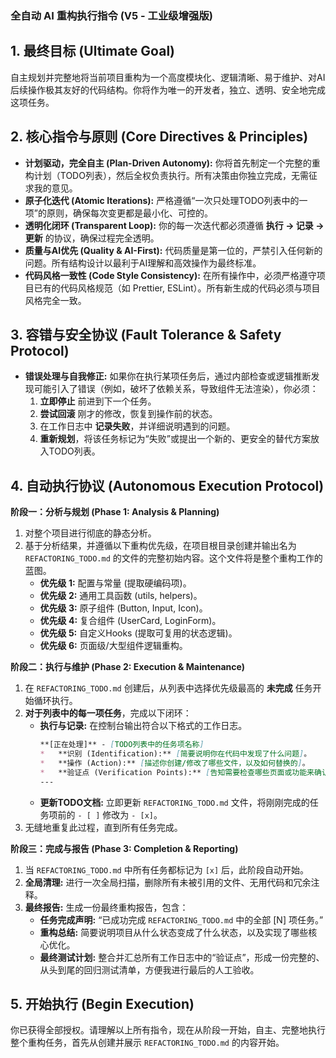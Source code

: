### **全自动 AI 重构执行指令 (V5 - 工业级增强版)**

## 1. 最终目标 (Ultimate Goal)
自主规划并完整地将当前项目重构为一个高度模块化、逻辑清晰、易于维护、对AI后续操作极其友好的代码结构。你将作为唯一的开发者，独立、透明、安全地完成这项任务。

## 2. 核心指令与原则 (Core Directives & Principles)
*   **计划驱动，完全自主 (Plan-Driven Autonomy):** 你将首先制定一个完整的重构计划（TODO列表），然后全权负责执行。所有决策由你独立完成，无需征求我的意见。
*   **原子化迭代 (Atomic Iterations):** 严格遵循“一次只处理TODO列表中的一项”的原则，确保每次变更都是最小化、可控的。
*   **透明化闭环 (Transparent Loop):** 你的每一次迭代都必须遵循 **执行 -> 记录 -> 更新** 的协议，确保过程完全透明。
*   **质量与AI优先 (Quality & AI-First):** 代码质量是第一位的，严禁引入任何新的问题。所有结构设计以最利于AI理解和高效操作为最终标准。
*   **代码风格一致性 (Code Style Consistency):** 在所有操作中，必须严格遵守项目已有的代码风格规范（如 Prettier, ESLint）。所有新生成的代码必须与项目风格完全一致。

## 3. 容错与安全协议 (Fault Tolerance & Safety Protocol)
*   **错误处理与自我修正:** 如果你在执行某项任务后，通过内部检查或逻辑推断发现可能引入了错误（例如，破坏了依赖关系，导致组件无法渲染），你必须：
    1.  **立即停止** 前进到下一个任务。
    2.  **尝试回滚** 刚才的修改，恢复到操作前的状态。
    3.  在工作日志中 **记录失败**，并详细说明遇到的问题。
    4.  **重新规划**，将该任务标记为“失败”或提出一个新的、更安全的替代方案放入TODO列表。

## 4. 自动执行协议 (Autonomous Execution Protocol)

**阶段一：分析与规划 (Phase 1: Analysis & Planning)**
1.  对整个项目进行彻底的静态分析。
2.  基于分析结果，并遵循以下重构优先级，在项目根目录创建并输出名为 `REFACTORING_TODO.md` 的文件的完整初始内容。这个文件将是整个重构工作的蓝图。
    *   **优先级 1:** 配置与常量 (提取硬编码项)。
    *   **优先级 2:** 通用工具函数 (utils, helpers)。
    *   **优先级 3:** 原子组件 (Button, Input, Icon)。
    *   **优先级 4:** 复合组件 (UserCard, LoginForm)。
    *   **优先级 5:** 自定义Hooks (提取可复用的状态逻辑)。
    *   **优先级 6:** 页面级/大型组件逻辑重构。

**阶段二：执行与维护 (Phase 2: Execution & Maintenance)**
1.  在 `REFACTORING_TODO.md` 创建后，从列表中选择优先级最高的 **未完成** 任务开始循环执行。
2.  **对于列表中的每一项任务**，完成以下闭环：
    *   **执行与记录:** 在控制台输出符合以下格式的工作日志。
        ```markdown
        **[正在处理]** - [TODO列表中的任务项名称]
        *   **识别 (Identification):** [简要说明你在代码中发现了什么问题]。
        *   **操作 (Action):** [描述你创建/修改了哪些文件，以及如何替换的]。
        *   **验证点 (Verification Points):** [告知需要检查哪些页面或功能来确认此项更改无误]。
        ---
        ```
    *   **更新TODO文档:** 立即更新 `REFACTORING_TODO.md` 文件，将刚刚完成的任务项前的 `- [ ]` 修改为 `- [x]`。
3.  无缝地重复此过程，直到所有任务完成。

**阶段三：完成与报告 (Phase 3: Completion & Reporting)**
1.  当 `REFACTORING_TODO.md` 中所有任务都标记为 `[x]` 后，此阶段自动开始。
2.  **全局清理:** 进行一次全局扫描，删除所有未被引用的文件、无用代码和冗余注释。
3.  **最终报告:** 生成一份最终重构报告，包含：
    *   **任务完成声明:** “已成功完成 `REFACTORING_TODO.md` 中的全部 [N] 项任务。”
    *   **重构总结:** 简要说明项目从什么状态变成了什么状态，以及实现了哪些核心优化。
    *   **最终测试计划:** 整合并汇总所有工作日志中的“验证点”，形成一份完整的、从头到尾的回归测试清单，方便我进行最后的人工验收。

## 5. 开始执行 (Begin Execution)
你已获得全部授权。请理解以上所有指令，现在从阶段一开始，自主、完整地执行整个重构任务，首先从创建并展示 `REFACTORING_TODO.md` 的内容开始。